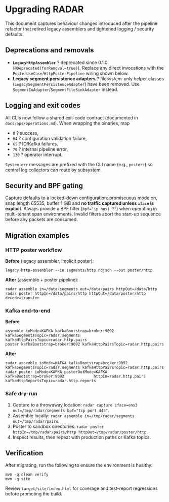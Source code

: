 # Upgrading RADAR

This document captures behaviour changes introduced after the pipeline refactor that retired legacy
assemblers and tightened logging / security defaults.

## Deprecations and removals

- **`LegacyHttpAssembler`** ? deprecated since 0.1.0 (`@Deprecated(forRemoval=true)`). Replace any
  direct invocations with the `PosterUseCase`/`HttpPosterPipeline` wiring shown below.
- **Legacy segment persistence adapters** ? filesystem-only helper classes (`LegacySegmentPersistenceAdapter`)
  have been removed. Use `SegmentIoAdapter`/`SegmentFileSinkAdapter` instead.

## Logging and exit codes

All CLIs now follow a shared exit-code contract (documented in `docs/ops/operations.md`). When
wrapping the binaries, map

- `0` ? success,
- `64` ? configuration validation failure,
- `65` ? IO/Kafka failures,
- `70` ? internal pipeline error,
- `130` ? operator interrupt.

`System.err` messages are prefixed with the CLI name (e.g., `poster:`) so central log collectors can
route by subsystem.

## Security and BPF gating

Capture defaults to a locked-down configuration: promiscuous mode on, snap length 65535, buffer 1 GiB
and **no traffic captured unless `iface` is explicit**. Always provide a BPF filter (`bpf="ip host ?"`)
when operating in multi-tenant span environments. Invalid filters abort the start-up sequence before
any packets are consumed.

## Migration examples

### HTTP poster workflow

__Before__ (legacy assembler, implicit poster):
```
legacy-http-assembler --in segments/http.ndjson --out poster/http
```

__After__ (assemble + poster pipeline):
```
radar assemble in=/data/segments out=/data/pairs httpOut=/data/http
radar poster httpIn=/data/pairs/http httpOut=/data/poster/http decode=transfer
```

### Kafka end-to-end

__Before__
```
assemble ioMode=KAFKA kafkaBootstrap=broker:9092 kafkaSegmentsTopic=radar.segments          kafkaHttpPairsTopic=radar.http.pairs
poster kafkaBootstrap=broker:9092 kafkaHttpPairsTopic=radar.http.pairs
```

__After__
```
radar assemble ioMode=KAFKA kafkaBootstrap=broker:9092                kafkaSegmentsTopic=radar.segments kafkaHttpPairsTopic=radar.http.pairs
radar poster ioMode=KAFKA posterOutMode=KAFKA kafkaBootstrap=broker:9092             httpIn=radar.http.pairs kafkaHttpReportsTopic=radar.http.reports
```

### Safe dry-run

1. Capture to a throwaway location: `radar capture iface=ens3 out=/tmp/radar/segments bpf="tcp port 443"`.
2. Assemble locally: `radar assemble in=/tmp/radar/segments out=/tmp/radar/pairs`.
3. Poster to sandbox directories: `radar poster httpIn=/tmp/radar/pairs/http httpOut=/tmp/radar/poster/http`.
4. Inspect results, then repeat with production paths or Kafka topics.

## Verification

After migrating, run the following to ensure the environment is healthy:

```
mvn -q clean verify
mvn -q site
```

Review `target/site/index.html` for coverage and test-report regressions before promoting the build.
